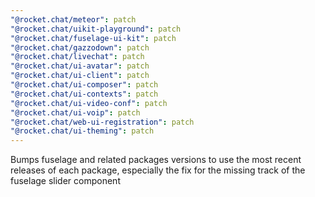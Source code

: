 ```yaml
---
"@rocket.chat/meteor": patch
"@rocket.chat/uikit-playground": patch
"@rocket.chat/fuselage-ui-kit": patch
"@rocket.chat/gazzodown": patch
"@rocket.chat/livechat": patch
"@rocket.chat/ui-avatar": patch
"@rocket.chat/ui-client": patch
"@rocket.chat/ui-composer": patch
"@rocket.chat/ui-contexts": patch
"@rocket.chat/ui-video-conf": patch
"@rocket.chat/ui-voip": patch
"@rocket.chat/web-ui-registration": patch
"@rocket.chat/ui-theming": patch
---
```


Bumps fuselage and related packages versions to use the most recent releases of each package, especially the fix for the missing track of the fuselage slider component
